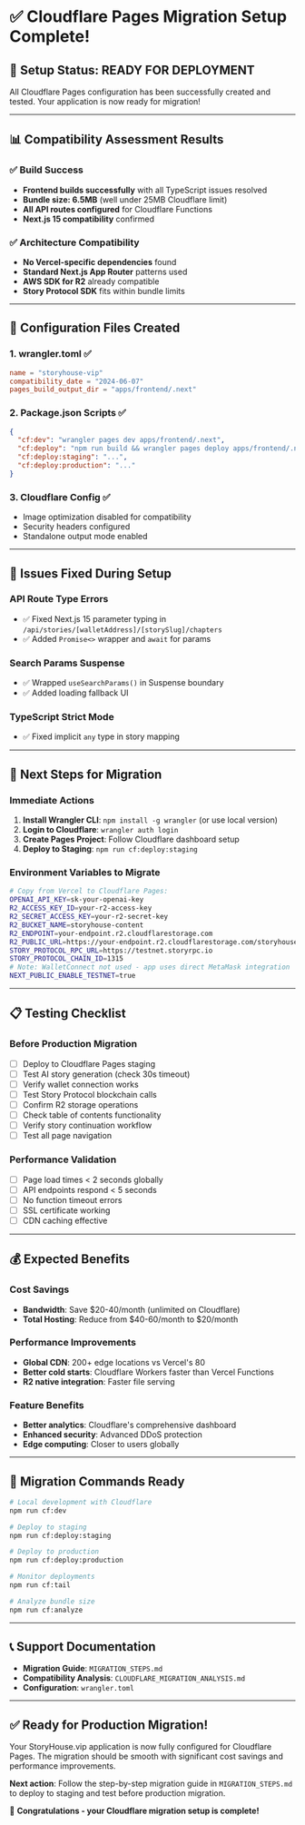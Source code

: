 # ✅ Cloudflare Pages Migration Setup Complete!

## 🎉 **Setup Status: READY FOR DEPLOYMENT**

All Cloudflare Pages configuration has been successfully created and tested. Your application is now ready for migration!

---

## 📊 **Compatibility Assessment Results**

### ✅ **Build Success**
- **Frontend builds successfully** with all TypeScript issues resolved
- **Bundle size: 6.5MB** (well under 25MB Cloudflare limit)
- **All API routes configured** for Cloudflare Functions
- **Next.js 15 compatibility** confirmed

### ✅ **Architecture Compatibility**
- **No Vercel-specific dependencies** found
- **Standard Next.js App Router** patterns used
- **AWS SDK for R2** already compatible
- **Story Protocol SDK** fits within bundle limits

---

## 🔧 **Configuration Files Created**

### **1. wrangler.toml** ✅
```toml
name = "storyhouse-vip"
compatibility_date = "2024-06-07"
pages_build_output_dir = "apps/frontend/.next"
```

### **2. Package.json Scripts** ✅
```json
{
  "cf:dev": "wrangler pages dev apps/frontend/.next",
  "cf:deploy": "npm run build && wrangler pages deploy apps/frontend/.next",
  "cf:deploy:staging": "...",
  "cf:deploy:production": "..."
}
```

### **3. Cloudflare Config** ✅
- Image optimization disabled for compatibility
- Security headers configured
- Standalone output mode enabled

---

## 🚨 **Issues Fixed During Setup**

### **API Route Type Errors**
- ✅ Fixed Next.js 15 parameter typing in `/api/stories/[walletAddress]/[storySlug]/chapters`
- ✅ Added `Promise<>` wrapper and `await` for params

### **Search Params Suspense**
- ✅ Wrapped `useSearchParams()` in Suspense boundary
- ✅ Added loading fallback UI

### **TypeScript Strict Mode**
- ✅ Fixed implicit `any` type in story mapping

---

## 🎯 **Next Steps for Migration**

### **Immediate Actions**
1. **Install Wrangler CLI**: `npm install -g wrangler` (or use local version)
2. **Login to Cloudflare**: `wrangler auth login`
3. **Create Pages Project**: Follow Cloudflare dashboard setup
4. **Deploy to Staging**: `npm run cf:deploy:staging`

### **Environment Variables to Migrate**
```bash
# Copy from Vercel to Cloudflare Pages:
OPENAI_API_KEY=sk-your-openai-key
R2_ACCESS_KEY_ID=your-r2-access-key
R2_SECRET_ACCESS_KEY=your-r2-secret-key
R2_BUCKET_NAME=storyhouse-content
R2_ENDPOINT=your-endpoint.r2.cloudflarestorage.com
R2_PUBLIC_URL=https://your-endpoint.r2.cloudflarestorage.com/storyhouse-content
STORY_PROTOCOL_RPC_URL=https://testnet.storyrpc.io
STORY_PROTOCOL_CHAIN_ID=1315
# Note: WalletConnect not used - app uses direct MetaMask integration
NEXT_PUBLIC_ENABLE_TESTNET=true
```

---

## 📋 **Testing Checklist**

### **Before Production Migration**
- [ ] Deploy to Cloudflare Pages staging
- [ ] Test AI story generation (check 30s timeout)
- [ ] Verify wallet connection works
- [ ] Test Story Protocol blockchain calls
- [ ] Confirm R2 storage operations
- [ ] Check table of contents functionality
- [ ] Verify story continuation workflow
- [ ] Test all page navigation

### **Performance Validation**
- [ ] Page load times < 2 seconds globally
- [ ] API endpoints respond < 5 seconds
- [ ] No function timeout errors
- [ ] SSL certificate working
- [ ] CDN caching effective

---

## 💰 **Expected Benefits**

### **Cost Savings**
- **Bandwidth**: Save $20-40/month (unlimited on Cloudflare)
- **Total Hosting**: Reduce from $40-60/month to $20/month

### **Performance Improvements**
- **Global CDN**: 200+ edge locations vs Vercel's 80
- **Better cold starts**: Cloudflare Workers faster than Vercel Functions
- **R2 native integration**: Faster file serving

### **Feature Benefits**
- **Better analytics**: Cloudflare's comprehensive dashboard
- **Enhanced security**: Advanced DDoS protection
- **Edge computing**: Closer to users globally

---

## 🚀 **Migration Commands Ready**

```bash
# Local development with Cloudflare
npm run cf:dev

# Deploy to staging
npm run cf:deploy:staging

# Deploy to production  
npm run cf:deploy:production

# Monitor deployments
npm run cf:tail

# Analyze bundle size
npm run cf:analyze
```

---

## 📞 **Support Documentation**

- **Migration Guide**: `MIGRATION_STEPS.md`
- **Compatibility Analysis**: `CLOUDFLARE_MIGRATION_ANALYSIS.md`
- **Configuration**: `wrangler.toml`

---

## ✅ **Ready for Production Migration!**

Your StoryHouse.vip application is now fully configured for Cloudflare Pages. The migration should be smooth with significant cost savings and performance improvements.

**Next action**: Follow the step-by-step migration guide in `MIGRATION_STEPS.md` to deploy to staging and test before production migration.

🎉 **Congratulations - your Cloudflare migration setup is complete!**